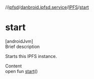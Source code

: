//[ipfsd](../../index.md)/[danbroid.ipfsd.service](../index.md)/[IPFS](index.md)/[start](start.md)



# start  
[androidJvm]  
Brief description  


Starts this IPFS instance.

  
Content  
open fun [start](start.md)()  



